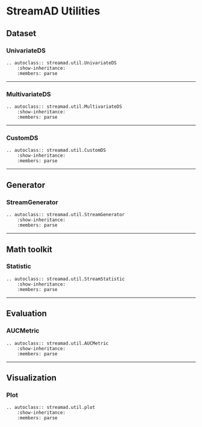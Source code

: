 # StreamAD Utilities


## Dataset



### UnivariateDS
```{eval-rst}
.. autoclass:: streamad.util.UnivariateDS
    :show-inheritance:
    :members: parse
```

----

### MultivariateDS
```{eval-rst}
.. autoclass:: streamad.util.MultivariateDS
    :show-inheritance:
    :members: parse
```

----

### CustomDS
```{eval-rst}
.. autoclass:: streamad.util.CustomDS
    :show-inheritance:
    :members: parse
```

----

## Generator

### StreamGenerator
```{eval-rst}
.. autoclass:: streamad.util.StreamGenerator
    :show-inheritance:
    :members: parse
```

----

## Math toolkit

### Statistic
```{eval-rst}
.. autoclass:: streamad.util.StreamStatistic
    :show-inheritance:
    :members: parse
```

----

## Evaluation

### AUCMetric
```{eval-rst}
.. autoclass:: streamad.util.AUCMetric
    :show-inheritance:
    :members: parse
```

----

## Visualization

### Plot
```{eval-rst}
.. autoclass:: streamad.util.plot
    :show-inheritance:
    :members: parse
```
